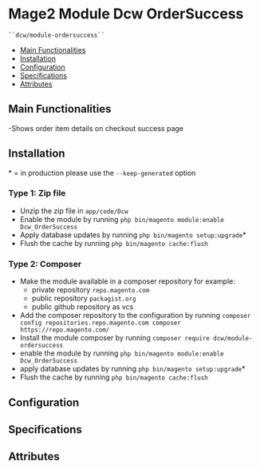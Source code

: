# Mage2 Module Dcw OrderSuccess

    ``dcw/module-ordersuccess``

 - [Main Functionalities](#markdown-header-main-functionalities)
 - [Installation](#markdown-header-installation)
 - [Configuration](#markdown-header-configuration)
 - [Specifications](#markdown-header-specifications)
 - [Attributes](#markdown-header-attributes)


## Main Functionalities
-Shows order item details on checkout success page

## Installation
\* = in production please use the `--keep-generated` option

### Type 1: Zip file

 - Unzip the zip file in `app/code/Dcw`
 - Enable the module by running `php bin/magento module:enable Dcw_OrderSuccess`
 - Apply database updates by running `php bin/magento setup:upgrade`\*
 - Flush the cache by running `php bin/magento cache:flush`

### Type 2: Composer

 - Make the module available in a composer repository for example:
    - private repository `repo.magento.com`
    - public repository `packagist.org`
    - public github repository as vcs
 - Add the composer repository to the configuration by running `composer config repositories.repo.magento.com composer https://repo.magento.com/`
 - Install the module composer by running `composer require dcw/module-ordersuccess`
 - enable the module by running `php bin/magento module:enable Dcw_OrderSuccess`
 - apply database updates by running `php bin/magento setup:upgrade`\*
 - Flush the cache by running `php bin/magento cache:flush`


## Configuration




## Specifications




## Attributes


